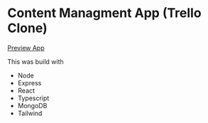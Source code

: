 <h1>Content Managment App (Trello Clone)</h1>

<a href="https://nervous-neumann-420450.netlify.app/" target="_blank">Preview App</a>

This was build with
<ul>
  <li>Node</li>
    <li>Express</li>
      <li>React</li>
          <li>Typescript</li>
          <li>MongoDB</li>
          <li>Tailwind</li>
  
 </ul>
